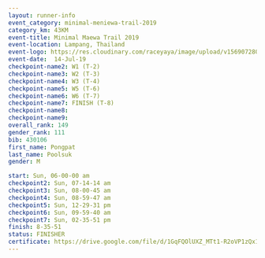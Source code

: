 ```yaml
---
layout: runner-info 
event_category: minimal-meniewa-trail-2019 
category_km: 43KM 
event-title: Minimal Maewa Trail 2019 
event-location: Lampang, Thailand 
event-logo: https://res.cloudinary.com/raceyaya/image/upload/v1569072805/logo/minimal-trail_ktnvsp.jpg 
event-date:  14-Jul-19 
checkpoint-name2: W1 (T-2) 
checkpoint-name3: W2 (T-3) 
checkpoint-name4: W3 (T-4) 
checkpoint-name5: W5 (T-6) 
checkpoint-name6: W6 (T-7) 
checkpoint-name7: FINISH (T-8) 
checkpoint-name8: 
checkpoint-name9: 
overall_rank: 149
gender_rank: 111
bib: 430106
first_name: Pongpat
last_name: Poolsuk
gender: M

start: Sun, 06-00-00 am
checkpoint2: Sun, 07-14-14 am
checkpoint3: Sun, 08-00-45 am
checkpoint4: Sun, 08-59-47 am
checkpoint5: Sun, 12-29-31 pm
checkpoint6: Sun, 09-59-40 am
checkpoint7: Sun, 02-35-51 pm
finish: 8-35-51
status: FINISHER
certificate: https://drive.google.com/file/d/1GqFQOlUXZ_MTt1-R2oVP1zQx1lXHnEc-/view?usp=sharing
---
```

